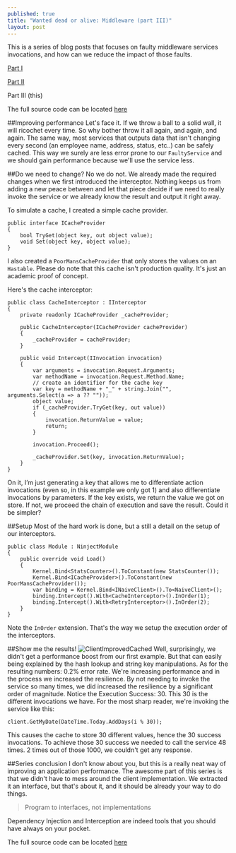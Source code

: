 ```yaml
---
published: true
title: "Wanted dead or alive: Middleware (part III)"
layout: post
---
```


This is a series of blog posts that focuses on faulty middleware services invocations, and how can we reduce the impact of those faults.

[Part I](http://www.kspace.pt/posts/wanted-dead-or-alive-middleware-part-i/)

[Part II](http://www.kspace.pt/posts/wanted-dead-or-alive-middleware-part-ii/)

Part III (this)

The full source code can be located [here](https://github.com/kappy/FaultyMiddleware)


##Improving performance
Let's face it. If we throw a ball to a solid wall, it will ricochet every time. So why bother throw it all again, and again, and again.
The same way, most services that outputs data that isn't changing every second (an employee name, address, status, etc..) can be safely cached. This way we surely are less error prone to our `FaultyService` and we should gain performance because we'll use the service less.

##Do we need to change?
No we do not. We already made the required changes when we first introduced the interceptor.
Nothing keeps us from adding a new peace between and let that piece decide if we need to really invoke the service or we already know the result and output it right away.

To simulate a cache, I created a simple cache provider.

    public interface ICacheProvider
    {
        bool TryGet(object key, out object value);
        void Set(object key, object value);
    }
    
I also created a `PoorMansCacheProvider` that only stores the values on an `Hastable`. Please do note that this cache isn't production quality. It's just an academic proof of concept.

Here's the cache interceptor:

    public class CacheInterceptor : IInterceptor
    {
        private readonly ICacheProvider _cacheProvider;

        public CacheInterceptor(ICacheProvider cacheProvider)
        {
            _cacheProvider = cacheProvider;
        }

        public void Intercept(IInvocation invocation)
        {
            var arguments = invocation.Request.Arguments;
            var methodName = invocation.Request.Method.Name;
            // create an identifier for the cache key
            var key = methodName + "_" + string.Join("", arguments.Select(a => a ?? ""));  
            object value;
            if (_cacheProvider.TryGet(key, out value))
            {
                invocation.ReturnValue = value;
                return;
            }
            
            invocation.Proceed();

            _cacheProvider.Set(key, invocation.ReturnValue);
        }
    }
    
On it, I’m just generating a key that allows me to differentiate action invocations (even so, in this example we only got 1) and also differentiate invocations by parameters.
If the key exists, we return the value we got on store. If not, we proceed the chain of execution and save the result. Could it be simpler?


##Setup
Most of the hard work is done, but a still a detail on the setup of our interceptors.

    public class Module : NinjectModule
    {
        public override void Load()
        {
            Kernel.Bind<StatsCounter>().ToConstant(new StatsCounter());
            Kernel.Bind<ICacheProvider>().ToConstant(new PoorMansCacheProvider());
            var binding = Kernel.Bind<INaiveClient>().To<NaiveClient>();
            binding.Intercept().With<CacheInterceptor>().InOrder(1);
            binding.Intercept().With<RetryInterceptor>().InOrder(2);
        }
    }
    
Note the `InOrder` extension. That's the way we setup the execution order of the interceptors.

##Show me the results!
![ClientImprovedCached](http://i1299.photobucket.com/albums/ag77/kappyzor/Blog/ClientimprovedCached_zps5ba87cc2.png)
Well, surprisingly, we didn't get a performance boost from our first example. But that can easily being explained by the hash lookup and string key manipulations.
As for the resulting numbers:
0.2% error rate. We're increasing performance and in the process we increased the resilience. By not needing to invoke the service so many times, we did increased the resilience by a significant order of magnitude.
Notice the Execution Success: 30. This 30 is the different invocations we have. For the most sharp reader, we're invoking the service like this:

    client.GetMyDate(DateTime.Today.AddDays(i % 30));
    
This causes the cache to store 30 different values, hence the 30 success invocations.
To achieve those 30 success we needed to call the service 48 times.
2 times out of those 1000, we couldn't get any response.


##Series conclusion
I don't know about you, but this is a really neat way of improving an application performance.
The awesome part of this series is that we didn't have to mess around the client implementation. We extracted it an interface, but that's about it, and it should be already your way to do things. 
> Program to interfaces, not implementations

Dependency Injection and Interception are indeed tools that you should have always on your pocket.

The full source code can be located [here](https://github.com/kappy/FaultyMiddleware)